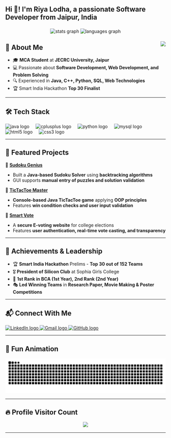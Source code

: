 <h2 align="left">Hi 👋! I'm Riya Lodha, a passionate Software Developer from Jaipur, India</h2>

###

<div align="center">
  <img src="https://github-readme-stats.vercel.app/api?username=Riya1802Lodha&hide_title=false&hide_rank=false&show_icons=true&include_all_commits=true&count_private=true&disable_animations=false&theme=dracula&locale=en&hide_border=false" height="150" alt="stats graph" />
  <img src="https://github-readme-stats.vercel.app/api/top-langs?username=Riya1802Lodha&locale=en&hide_title=false&layout=compact&card_width=320&langs_count=5&theme=dracula&hide_border=false" height="150" alt="languages graph" />
</div>

###

<img align="right" height="150" src="https://i.imgflip.com/65efzo.gif" />

###

## 🚀 About Me  
- 🎓 **MCA Student** at **JECRC University, Jaipur**  
- 💻 Passionate about **Software Development, Web Development, and Problem Solving**  
- 🔍 Experienced in **Java, C++, Python, SQL, Web Technologies**  
- 🏆 Smart India Hackathon **Top 30 Finalist**  

---

## 🛠 Tech Stack  

<div align="left">
  <img src="https://cdn.jsdelivr.net/gh/devicons/devicon/icons/java/java-original.svg" height="30" alt="java logo" />
  <img width="12" />
  <img src="https://cdn.jsdelivr.net/gh/devicons/devicon/icons/cplusplus/cplusplus-original.svg" height="30" alt="cplusplus logo" />
  <img width="12" />
  <img src="https://cdn.jsdelivr.net/gh/devicons/devicon/icons/python/python-original.svg" height="30" alt="python logo" />
  <img width="12" />
  <img src="https://cdn.jsdelivr.net/gh/devicons/devicon/icons/mysql/mysql-original.svg" height="30" alt="mysql logo" />
  <img width="12" />
  <img src="https://cdn.jsdelivr.net/gh/devicons/devicon/icons/html5/html5-original.svg" height="30" alt="html5 logo" />
  <img width="12" />
  <img src="https://cdn.jsdelivr.net/gh/devicons/devicon/icons/css3/css3-original.svg" height="30" alt="css3 logo" />
</div>

---

## 📌 Featured Projects  

🔹 **[Sudoku Genius](https://github.com/Riya1802Lodha/Sudoku-Genius.git)**  
- Built a **Java-based Sudoku Solver** using **backtracking algorithms**  
- GUI supports **manual entry of puzzles and solution validation**  

🔹 **[TicTacToe Master](https://github.com/Riya1802Lodha/TicTacToe-Master.git)**  
- **Console-based Java TicTacToe game** applying **OOP principles**  
- Features **win condition checks and user input validation**  

🔹 **[Smart Vote](https://github.com/Riya1802Lodha/E-Vote.git)**  
- A **secure E-voting website** for college elections  
- Features **user authentication, real-time vote casting, and transparency**  

---

## 🌟 Achievements & Leadership  
- 🏆 **Smart India Hackathon** Prelims - **Top 30 out of 152 Teams**  
- 🎖️ **President of Silicon Club** at Sophia Girls College  
- 🥇 **1st Rank in BCA (1st Year), 2nd Rank (2nd Year)**  
- 🎭 **Led Winning Teams** in **Research Paper, Movie Making & Poster Competitions**  

---

## 📬 Connect With Me  

<div align="left">
  <a href="https://www.linkedin.com/in/riyalodha-programmer" target="_blank">
    <img src="https://img.shields.io/static/v1?message=LinkedIn&logo=linkedin&label=&color=0077B5&logoColor=white&labelColor=&style=for-the-badge" height="35" alt="LinkedIn logo" />
  </a>
  <a href="mailto:riyalodha1802@gmail.com" target="_blank">
    <img src="https://img.shields.io/static/v1?message=Gmail&logo=gmail&label=&color=D14836&logoColor=white&labelColor=&style=for-the-badge" height="35" alt="Gmail logo" />
  </a>
  <a href="https://github.com/Riya1802Lodha" target="_blank">
    <img src="https://img.shields.io/static/v1?message=GitHub&logo=github&label=&color=181717&logoColor=white&labelColor=&style=for-the-badge" height="35" alt="GitHub logo" />
  </a>
</div>

---

## 🐍 Fun Animation  

<img src="https://raw.githubusercontent.com/Riya1802Lodha/Riya1802Lodha/output/snake.svg" alt="Snake animation" />

---

## 🔥 Profile Visitor Count  

<div align="center">
  <img src="https://komarev.com/ghpvc/?username=Riya1802Lodha&color=blue&style=flat" />
</div>

---
